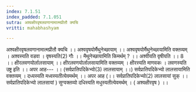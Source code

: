 ```yaml
---
index: 7.1.51
index_padded: 7.1.051
sutra: अश्वक्षीरवृषलवणानामात्मप्रीतौ क्यचि
vritti: mahabhashyam

---
```

 अश्वक्षीरवृषलवणानामात्मप्रीतौ क्यचि ।। अश्ववृषयोर्मैथुनेच्छायाम् ।। अश्ववृषयोर्मैथुनेच्छायामिति वक्तव्यम् । अश्वस्यति वडवा । वृषस्यति(2) गौः ।। मैथुनेच्छायामिति किमर्थम् ? ।। अश्वीयति वृषीयति ।। 8 ।। क्षीरलवणयोर्लालसायाम् ।। क्षीरलवणयोर्लालसायामिति वक्तव्यम् । क्षीरस्यति माणवकः । लवणस्यति उष्ट्र इति ।। अपर आह--- ।। (सर्वप्रातिपदिकेभ्यो(3) लालसायाम् ।।) सर्वप्रातिपदिकेभ्यो लालसायामिति वक्तव्यम् । दध्यस्यति मध्वस्यतीत्येवमर्थम् ।। अपर आह (।। सर्वप्रातिपदिकेभ्यो(2) लालसायां सुक् ।। सर्वप्रातिपदिकेभ्यो लालसायां ) सुग्वक्तव्यो दधिस्यति मधुस्यतीत्येवमर्थम् । ( अश्वक्षीरवृष ) ।। 